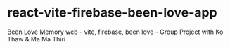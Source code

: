 # react-vite-firebase-been-love-app
Been Love Memory web - vite, firebase, been love - Group Project with Ko Thaw & Ma Ma Thiri
